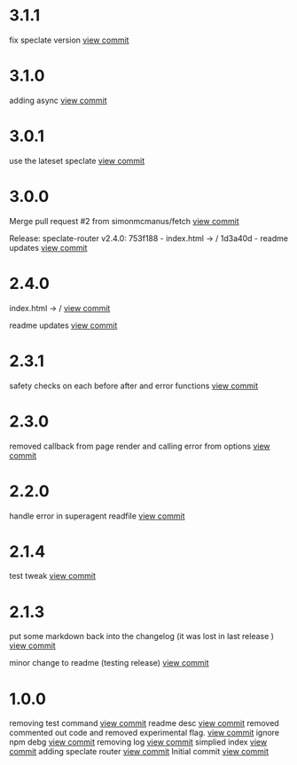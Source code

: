 

# 3.1.1

fix speclate version [view commit](http://github.com/$3/$packageName/commit/6f75331e70022672c3bfc17b05a90d9cdeb9ae67) 

 

# 3.1.0

adding async [view commit](http://github.com/$3/$packageName/commit/0150f8e640eacda88646e00a27eff68c86749808) 

 

# 3.0.1

use the lateset speclate [view commit](http://github.com/$3/$4/commit/a45f742f590bc357ebb2d4c9fc6aaa54283f45ef) 

 

# 3.0.0

Merge pull request #2 from simonmcmanus/fetch [view commit](http://github.com/$3/$4/commit/2f50956d628b26ad7a72e1c2eaf28bccaff1263b) 

Release: speclate-router v2.4.0: 753f188 - index.html -> / 1d3a40d - readme updates [view commit](http://github.com/$3/$4/commit/fbc57524cee5d9e0a84d6925278004fbc83ce3cf) 

 

# 2.4.0

index.html -> / [view commit](http://github.com/$3/$4/commit/753f188307cf066d88c200eefc6d912f3cfc0411) 

readme updates [view commit](http://github.com/$3/$4/commit/1d3a40d690dc502b2a5053865791bba4b4a0179d) 

 

# 2.3.1

safety checks on each before after and error functions [view commit](http://github.com/$3/$4/commit/5808c53ac01ee23feca6abf7ed757530df1a7985) 

 

# 2.3.0

removed callback from page render and calling error from options [view commit](http://github.com/$3/$4/commit/38e6dd37298c15225f81006df0c712eef5c3f57c) 

 

# 2.2.0

handle error in superagent readfile [view commit](http://github.com/$3/$4/commit/0cbdcce23dfb9679a6bc1df1c6cbc9e90edf3a36) 

 

# 2.1.4

test tweak [view commit](http://github.com/$3/$4/commit/351129778c1ef1cbfbaa43f067bbee6c9d231aff) 

 

# 2.1.3

put some markdown back into the changelog (it was lost in last release ) [view commit](http://github.com/$3/$4/commit/c34854b19cbb76bf4c8a9bcca90723e169ea5662) 

minor change to readme (testing release) [view commit](http://github.com/$3/$4/commit/9ba8f7a17dda8fef92ce2ef61ec207b835b66082) 

 

# 1.0.0

removing test command [view commit](http://github.com/$3/$4/commit/9053eb64b3b40d1bd97cb06f1be220b136d92bfa)
readme desc [view commit](http://github.com/$3/$4/commit/11c4a567dc271a9d96d536a062e53545911bd4c5)
removed commented out code and removed experimental flag. [view commit](http://github.com/$3/$4/commit/0bb64d1e231905f01c279e18b4c48eb80e101846)
ignore npm debg [view commit](http://github.com/$3/$4/commit/2949f6273636d688229acad0af147b7c9a3e8428)
removing log [view commit](http://github.com/$3/$4/commit/4eb51642fb6435654548aeca4d83f1674d26d661)
simplied index [view commit](http://github.com/$3/$4/commit/c0cf7e96053424e0eae69ed382f2d6d2abc824d0)
adding speclate router [view commit](http://github.com/$3/$4/commit/d7408bfc2064ca82d81987b61b9a633cb4a3c1d6)
Initial commit [view commit](http://github.com/$3/$4/commit/1575bd91e00c163df737ee4849074c5ea3080127)
